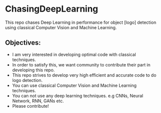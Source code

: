 # ChasingDeepLearning
This repo chases Deep Learning in performance for object [logo] detection using classical Computer Vision and Machine Learning.

## Objectives:
- I am very interested in developing optimal code with classical techniques.
- In order to satisfy this, we want community to contribute their part in developing this repo.
- This repo strives to develop very high efficient and accurate code to do logo detection.
- You can use classical Computer Vision and Machine Learning techniques.
- You can not use any deep learning techniques. e.g CNNs, Neural Network, RNN, GANs etc.
- Please contribute!
